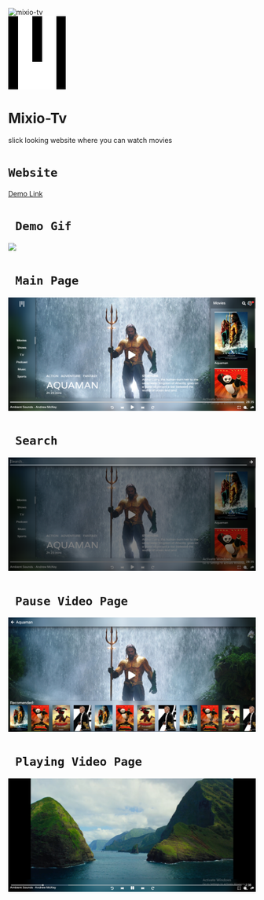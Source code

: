 ![mixio-tv](https://img.shields.io/github/license/sairash/Patra)<br/>
<img src="image/logo/mixio/mixio_4.png"><br/>
# Mixio-Tv
 slick looking website where you can watch movies
 
 # `Website`
 
[Demo Link](sairash.github.io/mixio-tv)
 
# ` Demo Gif`
<img src="screenshots/Demo Mixio-tv.gif"><br/>


# ` Main Page`
<img src="screenshots/main page.PNG"><br/>

# ` Search`
<img src="screenshots/search movies.PNG"><br/>

# ` Pause Video Page`
<img src="screenshots/paused or just about to play page.PNG"><br/>


# ` Playing Video Page`
<img src="screenshots/playing Video.PNG"><br/>
